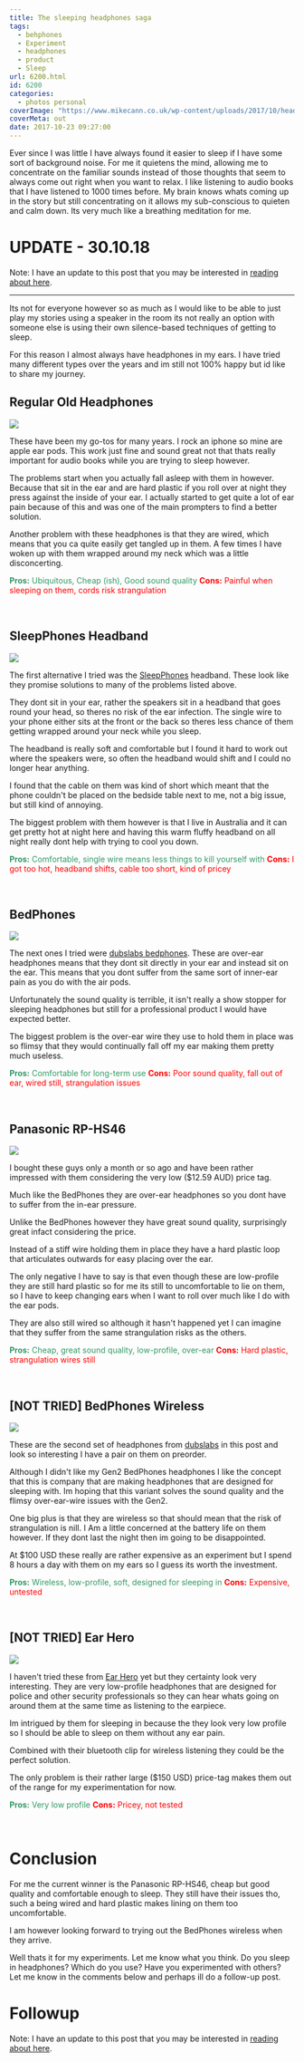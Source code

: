 ```yaml
---
title: The sleeping headphones saga
tags:
  - behphones
  - Experiment
  - headphones
  - product
  - Sleep
url: 6200.html
id: 6200
categories:
  - photos personal
coverImage: "https://www.mikecann.co.uk/wp-content/uploads/2017/10/header.jpg"
coverMeta: out
date: 2017-10-23 09:27:00
---
```


Ever since I was little I have always found it easier to sleep if I have some sort of background noise. For me it quietens the mind, allowing me to concentrate on the familiar sounds instead of those thoughts that seem to always come out right when you want to relax. I like listening to audio books that I have listened to 1000 times before. My brain knows whats coming up in the story but still concentrating on it allows my sub-conscious to quieten and calm down. Its very much like a breathing meditation for me.

  <!-- more -->

# UPDATE - 30.10.18

Note: I have an update to this post that you may be interested in [reading about here](<(./photos-personal/sleeping-headphones-update/)>).

---

Its not for everyone however so as much as I would like to be able to just play my stories using a speaker in the room its not really an option with someone else is using their own silence-based techniques of getting to sleep.

For this reason I almost always have headphones in my ears. I have tried many different types over the years and im still not 100% happy but id like to share my journey.

## Regular Old Headphones

[![](https://www.mikecann.co.uk/wp-content/uploads/2017/10/Apple_EarPods_35446297_03.jpg)](https://www.mikecann.co.uk/wp-content/uploads/2017/10/Apple_EarPods_35446297_03.jpg)

These have been my go-tos for many years. I rock an iphone so mine are apple ear pods. This work just fine and sound great not that thats really important for audio books while you are trying to sleep however.

The problems start when you actually fall asleep with them in however. Because that sit in the ear and are hard plastic if you roll over at night they press against the inside of your ear. I actually started to get quite a lot of ear pain because of this and was one of the main prompters to find a better solution.

Another problem with these headphones is that they are wired, which means that you ca quite easily get tangled up in them. A few times I have woken up with them wrapped around my neck which was a little disconcerting.

<span style="color: #339966;">**Pros:** Ubiquitous, Cheap (ish), Good sound quality</span>
<span style="color: #ff0000;">**Cons:** Painful when sleeping on them, cords risk strangulation</span>

&nbsp;

## SleepPhones Headband

[![](https://www.mikecann.co.uk/wp-content/uploads/2017/10/sleepphones-headphones-headband-2.jpg)](https://www.mikecann.co.uk/wp-content/uploads/2017/10/sleepphones-headphones-headband-2.jpg)

The first alternative I tried was the [SleepPhones](https://www.sleepphones.com/shopify-collections/sleepphones) headband. These look like they promise solutions to many of the problems listed above.

They dont sit in your ear, rather the speakers sit in a headband that goes round your head, so theres no risk of the ear infection. The single wire to your phone either sits at the front or the back so theres less chance of them getting wrapped around your neck while you sleep.

The headband is really soft and comfortable but I found it hard to work out where the speakers were, so often the headband would shift and I could no longer hear anything.

I found that the cable on them was kind of short which meant that the phone couldn't be placed on the bedside table next to me, not a big issue, but still kind of annoying.

The biggest problem with them however is that I live in Australia and it can get pretty hot at night here and having this warm fluffy headband on all night really dont help with trying to cool you down.

<span style="color: #339966;">**Pros:** Comfortable, single wire means less things to kill yourself with</span>
<span style="color: #ff0000;">**Cons:** I got too hot, headband shifts, cable too short, kind of pricey</span>

&nbsp;

## BedPhones

[![](https://www.mikecann.co.uk/wp-content/uploads/2017/10/Bedphones-31u8vwkkxjzale44ympn9m.jpg)](https://www.mikecann.co.uk/wp-content/uploads/2017/10/Bedphones-31u8vwkkxjzale44ympn9m.jpg)

The next ones I tried were [dubslabs bedphones](https://www.dubslabs.com/). These are over-ear headphones means that they dont sit directly in your ear and instead sit on the ear. This means that you dont suffer from the same sort of inner-ear pain as you do with the air pods.

Unfortunately the sound quality is terrible, it isn't really a show stopper for sleeping headphones but still for a professional product I would have expected better.

The biggest problem is the over-ear wire they use to hold them in place was so flimsy that they would continually fall off my ear making them pretty much useless.

<span style="color: #339966;">**Pros:** Comfortable for long-term use</span>
<span style="color: #ff0000;">**Cons:** Poor sound quality, fall out of ear, wired still, strangulation issues</span>

&nbsp;

## Panasonic RP-HS46

[![](https://www.mikecann.co.uk/wp-content/uploads/2017/10/s-l300.jpg)](https://www.mikecann.co.uk/wp-content/uploads/2017/10/s-l300.jpg)

I bought these guys only a month or so ago and have been rather impressed with them considering the very low (\$12.59 AUD) price tag.

Much like the BedPhones they are over-ear headphones so you dont have to suffer from the in-ear pressure.

Unlike the BedPhones however they have great sound quality, surprisingly great infact considering the price.

Instead of a stiff wire holding them in place they have a hard plastic loop that articulates outwards for easy placing over the ear.

The only negative I have to say is that even though these are low-profile they are still hard plastic so for me its still to uncomfortable to lie on them, so I have to keep changing ears when I want to roll over much like I do with the ear pods.

They are also still wired so although it hasn't happened yet I can imagine that they suffer from the same strangulation risks as the others.

<span style="color: #339966;">**Pros:** Cheap, great sound quality, low-profile, over-ear
**<span style="color: #339966;"><span style="color: #ff0000;">Cons:</span></span>**<span style="color: #339966;"><span style="color: #ff0000;"> Hard plastic, strangulation wires still</span></span>
</span>

&nbsp;

## [NOT TRIED] BedPhones Wireless

[![](https://www.mikecann.co.uk/wp-content/uploads/2017/10/bpw-man-laying-down-web-smallest-1024x683.jpg)](https://www.mikecann.co.uk/wp-content/uploads/2017/10/bpw-man-laying-down-web-smallest.jpg)

These are the second set of headphones from [dubslabs](https://www.dubslabs.com/products/bedphones-wireless-the-worlds-smallest-on-ear-headphones.html) in this post and look so interesting I have a pair on them on preorder.

Although I didn't like my Gen2 BedPhones headphones I like the concept that this is company that are making headphones that are designed for sleeping with. Im hoping that this variant solves the sound quality and the flimsy over-ear-wire issues with the Gen2.

One big plus is that they are wireless so that should mean that the risk of strangulation is nill. I Am a little concerned at the battery life on them however. If they dont last the night then im going to be disappointed.

At \$100 USD these really are rather expensive as an experiment but I spend 8 hours a day with them on my ears so I guess its worth the investment.

<span style="color: #339966;">**Pros:** Wireless, low-profile, soft, designed for sleeping in</span>
<span style="color: #ff0000;">**Cons:** Expensive, untested</span>

&nbsp;

## [NOT TRIED] Ear Hero

[![](https://www.mikecann.co.uk/wp-content/uploads/2017/10/122830902_1280x720-1024x576.jpg)](https://www.mikecann.co.uk/wp-content/uploads/2017/10/122830902_1280x720.jpg)

I haven't tried these from [Ear Hero](https://earhero.com/store/) yet but they certainty look very interesting. They are very low-profile headphones that are designed for police and other security professionals so they can hear whats going on around them at the same time as listening to the earpiece.

Im intrigued by them for sleeping in because the they look very low profile so I should be able to sleep on them without any ear pain.

Combined with their bluetooth clip for wireless listening they could be the perfect solution.

The only problem is their rather large (\$150 USD) price-tag makes them out of the range for my experimentation for now.

<span style="color: #339966;">**Pros:** Very low profile</span>
<span style="color: #ff0000;">**Cons:** Pricey, not tested</span>

&nbsp;

# Conclusion

For me the current winner is the Panasonic RP-HS46, cheap but good quality and comfortable enough to sleep. They still have their issues tho, such a being wired and hard plastic makes lining on them too uncomfortable.

I am however looking forward to trying out the BedPhones wireless when they arrive.

Well thats it for my experiments. Let me know what you think. Do you sleep in headphones? Which do you use? Have you experimented with others? Let me know in the comments below and perhaps ill do a follow-up post.

# Followup

Note: I have an update to this post that you may be interested in [reading about here](<(./photos-personal/sleeping-headphones-update/)>).

